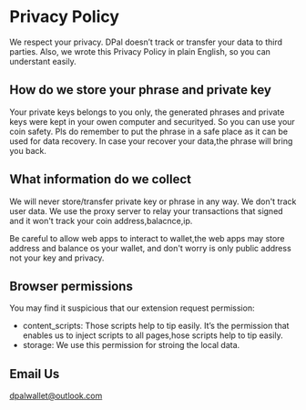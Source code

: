 # Privacy Policy

We respect your privacy. DPal doesn’t track or transfer your data to third parties. Also, we wrote this Privacy Policy in plain English, so you can understant easily.

## How do we store your phrase and private key

Your private keys belongs to you only, the generated phrases and private keys were kept in your owen computer and securityed. So you can use your coin safety. Pls do remember to put the phrase in a safe place as it can be used for data recovery. In case your recover your data,the phrase will bring you back.

## What information do we collect

We will never store/transfer private key or phrase in any way. We don't track user data. We use the proxy server to relay your transactions that signed and it won't track your coin address,balacnce,ip.

Be careful to allow web apps to interact to wallet,the web apps may store address and balance os your wallet, and don't worry is only public address not your key and privacy.

## Browser permissions

You may find it suspicious that our extension request permission:

- content_scripts: Those scripts help to tip easily. It’s the permission that enables us to inject scripts to all pages,hose scripts help to tip easily.
- storage: We use this permission for stroing the local data.

## Email Us

dpalwallet@outlook.com
